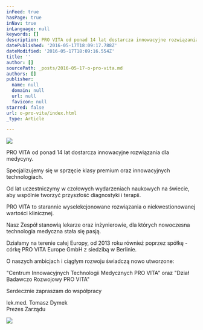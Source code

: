```yaml
---
inFeed: true
hasPage: true
inNav: true
inLanguage: null
keywords: []
description: PRO VITA od ponad 14 lat dostarcza innowacyjne rozwiązania dla medycyny.
datePublished: '2016-05-17T18:09:17.788Z'
dateModified: '2016-05-17T18:09:16.554Z'
title: ''
author: []
sourcePath: _posts/2016-05-17-o-pro-vita.md
authors: []
publisher:
  name: null
  domain: null
  url: null
  favicon: null
starred: false
url: o-pro-vita/index.html
_type: Article

---
```

![](https://the-grid-user-content.s3-us-west-2.amazonaws.com/84e2af93-2255-4cb0-bfb1-e7512b68282f.png)

PRO VITA od ponad 14 lat dostarcza innowacyjne rozwiązania dla medycyny.

Specjalizujemy się w sprzęcie klasy premium oraz innowacyjnych technologiach.

Od lat uczestniczymy w czołowych wydarzeniach naukowych na świecie, aby wspólnie tworzyć przyszłość diagnostyki i terapii.

PRO VITA to starannie wyselekcjonowane rozwiązania o niekwestionowanej wartości klinicznej.

Nasz Zespół stanowią lekarze oraz inżynierowie, dla których nowoczesna technologia medyczna stała się pasją.

Działamy na terenie całej Europy, od 2013 roku również poprzez spółkę - córkę PRO VITA Europe GmbH z siedzibą w Berlinie.

O naszych ambicjach i ciągłym rozwoju świadczą nowo utworzone:

"Centrum Innowacyjnych Technologii Medycznych PRO VITA" oraz "Dział Badawczo Rozwojowy PRO VITA"

Serdecznie zapraszam do współpracy

  
lek.med. Tomasz Dymek  
Prezes Zarządu

![](https://the-grid-user-content.s3-us-west-2.amazonaws.com/408dd37c-7c24-43ee-acc3-a0ae498cc5b0.png)